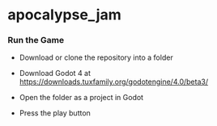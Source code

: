 # apocalypse_jam

### Run the Game

- Download or clone the repository into a folder

- Download Godot 4 at https://downloads.tuxfamily.org/godotengine/4.0/beta3/

- Open the folder as a project in Godot

- Press the play button
